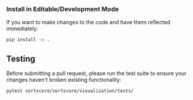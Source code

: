 
### Install in Editable/Development Mode
If you want to make changes to the code and have them reflected immediately:
```bash
pip install -e .
```

## Testing
Before submitting a pull request, please run the test suite to ensure your changes haven't broken existing functionality:
```bash
pytest sortscore/sortscore/visualization/tests/
```
